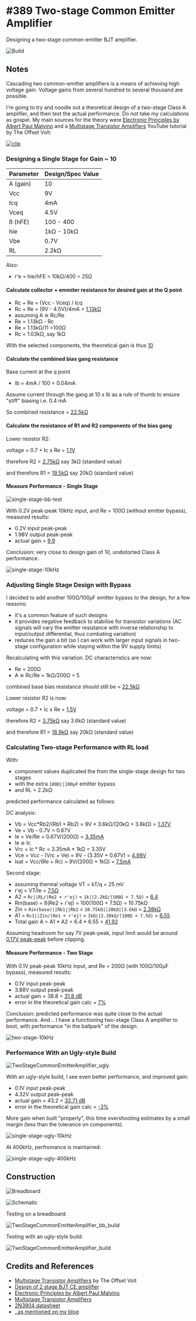 # #389 Two-stage Common Emitter Amplifier

Designing a two-stage common-emitter BJT amplifier.

![Build](./assets/TwoStageCommonEmitterAmplifier_build.jpg?raw=true)

## Notes

Cascading two common-emitter amplifiers is a means of achieving high voltage gain.
Voltage gains from several hundred to several thousand are possible.

I'm going to try and noodle out a theoretical design of a two-stage Class A amplifier, and then test the actual performance.
Do *not* take my calculations as gospel. My main sources for the theory were
[Electronic Principles by Albert Paul Malvino](https://www.goodreads.com/book/show/942642.Electronic_Principles)
and a [Multistage Transistor Amplifiers](https://www.youtube.com/watch?v=FbdZ46VdTjE) YouTube tutorial by The Offset Volt:

[![clip](https://img.youtube.com/vi/FbdZ46VdTjE/0.jpg)](https://www.youtube.com/watch?v=FbdZ46VdTjE)

### Designing a Single Stage for Gain ~ 10

| Parameter | Design/Spec Value |
|-----------|-------------------|
| A (gain)  | 10                |
| Vcc       | 9V                |
| Icq       | 4mA               |
| Vceq      | 4.5V              |
| ß (hFE)   | 100 - 400         |
| hie       | 1kΩ - 10kΩ        |
| Vbe       | 0.7V              |
| RL        | 2.2kΩ             |

Also:

* r'e = hie/hFE = 10kΩ/400 = 25Ω

#### Calculate collector + emmiter resistance for desired gain at the Q point

* Rc + Re = (Vcc - Vceq) / Icq
* Rc + Re = (9V - 4.5V)/4mA = [1.13kΩ](https://www.wolframalpha.com/input/?i=(9V+-+4.5V)%2F4mA)
* assuming A ≅ Rc/Re
* Re = 1.13kΩ - Rc
* Re = 1.13kΩ/11 =100Ω
* Rc = 1.03kΩ, say 1kΩ

With the selected components, the theoretical gain is thus [10](https://www.wolframalpha.com/input/?i=1k%CE%A9%2F100%CE%A9)

#### Calculate the combined bias gang resistance

Base current at the q point

* Ib = 4mA / 100 = 0.04mA

Assume current through the gang at 10 x Ib as a rule of thumb to ensure "stiff" biasing i.e. 0.4 mA

So combined resistance = [22.5kΩ](https://www.wolframalpha.com/input/?i=9V%2F0.4mA)

#### Calculate the resistance of R1 and R2 components of the bias gang

Lower resistor R2:

voltage = 0.7 + Ic x Re = [1.1V](https://www.wolframalpha.com/input/?i=0.7V+%2B+4mA*100%CE%A9)

therefore R2 = [2.75kΩ](https://www.wolframalpha.com/input/?i=1.1V%2F0.4mA)
say 3kΩ (standard value)

and therefore R1 = [19.5kΩ](https://www.wolframalpha.com/input/?i=22.5k%CE%A9+-+3k%CE%A9)
say 20kΩ (standard value)

#### Measure Performance - Single Stage

![single-stage-bb-test](./assets/single-stage-bb-test.jpg?raw=true)

With 0.2V peak-peak 10kHz input, and Re = 100Ω (without emitter bypass), measured results:

* 0.2V input peak-peak
* 1.98V output peak-peak
* actual gain = [9.9](https://www.wolframalpha.com/input/?i=1.98V%2F0.2V)

Conclusion: very close to design gain of 10, undistorted Class A performance.

![single-stage-10kHz](./assets/single-stage-10kHz.gif?raw=true)

### Adjusting Single Stage Design with Bypass

I decided to add another 100Ω/100µF emitter bypass to the design, for a few reasons:

* it's a common feature of such designs
* it provides negative feedback to stabilise for transistor variations (AC signals will vary the emitter resistance with inverse relationship to input/output differential, thus combating variation)
* reduces the gain a bit (so I can work with larger input signals in two-stage configuration while staying within the 9V supply limits)

Recalculating with this variation. DC characteristics are now:

* Re = 200Ω
* A ≅ Rc/Re = 1kΩ/200Ω = 5

combined base bias resistance should still be = [22.5kΩ](https://www.wolframalpha.com/input/?i=9V%2F0.4mA)

Lower resistor R2 is now:

voltage = 0.7 + Ic x Re = [1.5V](https://www.wolframalpha.com/input/?i=0.7V+%2B+4mA*200%CE%A9)

therefore R2 = [3.75kΩ](https://www.wolframalpha.com/input/?i=1.5V%2F0.4mA)
say 3.6kΩ (standard value)

and therefore R1 = [18.9kΩ](https://www.wolframalpha.com/input/?i=22.5k%CE%A9-3.6k%CE%A9)
say 20kΩ (standard value)

### Calculating Two-stage Performance with RL load

With:

* component values duplicated the from the single-stage design for two stages
* with the extra `100Ω||100µF` emitter bypass
* and RL = 2.2kΩ

predicted performance calculated as follows:

DC analysis:

* Vb = Vcc*Rb2/(Rb1 + Rb2) = 9V * 3.6kΩ/(20kΩ + 3.6kΩ) = [1.37V](https://www.wolframalpha.com/input/?i=9V+*+3.6k%CE%A9%2F(20k%CE%A9%2B3.6k%CE%A9))
* Ve = Vb - 0.7V = 0.67V
* Ie = Ve/Re = 0.67V/(200Ω) = [3.35mA](https://www.wolframalpha.com/input/?i=0.67V%2F200%CE%A9)
* Ie ≅ Ic
* Vrc = Ic * Rc = 3.35mA * 1kΩ = 3.35V
* Vce = Vcc - (Vrc + Ve) = 9V - (3.35V + 0.67V) = [4.98V](https://www.wolframalpha.com/input/?i=9V-(3.35V%2B0.67V))
* Isat = Vcc/(Re + Rc) = 9V/(200Ω + 1kΩ) = [7.5mA](https://www.wolframalpha.com/input/?i=9V%2F(200%CE%A9%2B1k%CE%A9))

Second stage:

* assuming thermal voltage VT = kT/q = 25 mV
* r'ej = VT/Ie = [7.5Ω](https://www.wolframalpha.com/input/?i=25mV%2F3.35mA)
* A2 = `Rc||RL/(Re2 + r'ej)` = `1k||2.2kΩ/(100Ω + 7.5Ω)` = [6.4](https://www.wolframalpha.com/input/?i=1%2F(1%2F1k%CE%A9+%2B+1%2F2.2k%CE%A9)%2F(100%CE%A9%2B7.5%CE%A9))
* Rin(base) = ß(Re2 + r'ej) = 100(100Ω + 7.5Ω) = 10.75kΩ
* Zin = `Rin(base)||Rb1||Rb2` = `10.75kΩ||20kΩ||3.6kΩ` = [2.38kΩ](https://www.wolframalpha.com/input/?i=1%2F(1%2F10.75k%CE%A9%2B1%2F20k%CE%A9%2B1%2F3.6k%CE%A9))
* A1 = `Rc1||Zin/(Re1 + r'ej)` = `1kΩ||2.38kΩ/(100Ω + 7.5Ω)` = [6.55](https://www.wolframalpha.com/input/?i=1%2F(1%2F1k%CE%A9%2B1%2F2.38k%CE%A9)%2F(100%CE%A9+%2B+7.5%CE%A9))
* Total gain A = A1 * A2 = 6.4 * 6.55 = [41.92](https://www.wolframalpha.com/input/?i=6.4*6.55)

Assuming headroom for say 7V peak-peak, input limit would be around [0.17V peak-peak](https://www.wolframalpha.com/input/?i=7V%2F41.92)
before clipping.

#### Measure Performance - Two Stage

With 0.1V peak-peak 10kHz input, and Re = 200Ω (with 100Ω/100µF bypass), measured results:

* 0.1V input peak-peak
* 3.88V output peak-peak
* actual gain = 38.8 = [31.8 dB](https://www.wolframalpha.com/input/?i=20log10(38.8))
* error in the theoretical gain calc = [7%](hhttps://www.wolframalpha.com/input/?i=(41.92-38.8)%2F41.92)

Conclusion: predicted performance was quite close to the actual performance.
And .. I have a functioning two-stage Class A amplifier to boot, with performance "in the ballpark" of the design.

![two-stage-10kHz](./assets/two-stage-10kHz.gif?raw=true)

### Performance With an Ugly-style Build

![TwoStageCommonEmitterAmplifier_ugly](./assets/TwoStageCommonEmitterAmplifier_ugly.jpg?raw=true)

With an ugly-style build, I see even better performance, and improved gain:

* 0.1V input peak-peak
* 4.32V output peak-peak
* actual gain = 43.2 = [32.71 dB](https://www.wolframalpha.com/input/?i=20log10(43.2))
* error in the theoretical gain calc = [-3%](https://www.wolframalpha.com/input/?i=(41.92-43.2)%2F41.92)

More gain when built "properly", this time overshooting estimates by a small margin (less than the tolerance on components).

![single-stage-ugly-10kHz](./assets/single-stage-ugly-10kHz.gif?raw=true)

At 400kHz, perfromance is maintained:

![single-stage-ugly-400kHz](./assets/single-stage-ugly-400kHz.gif?raw=true)

## Construction

![Breadboard](./assets/TwoStageCommonEmitterAmplifier_bb.jpg?raw=true)

![Schematic](./assets/TwoStageCommonEmitterAmplifier_schematic.jpg?raw=true)

Testing on a breadboard:

![TwoStageCommonEmitterAmplifier_bb_build](./assets/TwoStageCommonEmitterAmplifier_bb_build.jpg?raw=true)

Testing with an ugly-style build:

![TwoStageCommonEmitterAmplifier_build](./assets/TwoStageCommonEmitterAmplifier_build.jpg?raw=true)

## Credits and References

* [Multistage Transistor Amplifiers](https://www.youtube.com/watch?v=FbdZ46VdTjE) by The Offset Volt
* [Design of 2 stage BJT CE amplifier](http://ampdesigns.tripod.com/2_Stage_BJT_amplifier.html)
* [Electronic Principles by Albert Paul Malvino](https://www.goodreads.com/book/show/942642.Electronic_Principles)
* [Multistage Transistor Amplifiers](https://www.youtube.com/watch?v=FbdZ46VdTjE)
* [2N3904 datasheet](https://www.futurlec.com/Transistors/2N3904.shtml)
* [..as mentioned on my blog](https://blog.tardate.com/2018/05/leap389-two-stage-amp-design.html)
